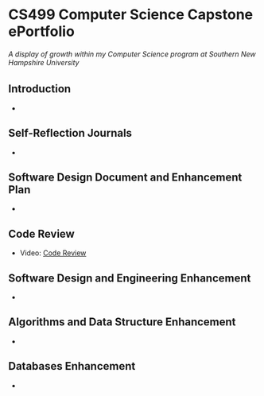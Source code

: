 # CS499 Computer Science Capstone ePortfolio
###### A display of growth within my Computer Science program at Southern New Hampshire University

## Introduction

-

## Self-Reflection Journals

- 

## Software Design Document and Enhancement Plan

- 

## Code Review

- Video: [Code Review](https://youtu.be/ylHAz0zElCw)

## Software Design and Engineering Enhancement

- 

## Algorithms and Data Structure Enhancement

- 

## Databases Enhancement

- 
